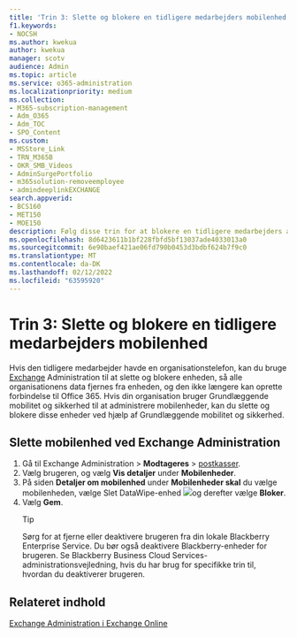 ```yaml
---
title: 'Trin 3: Slette og blokere en tidligere medarbejders mobilenhed'
f1.keywords:
- NOCSH
ms.author: kwekua
author: kwekua
manager: scotv
audience: Admin
ms.topic: article
ms.service: o365-administration
ms.localizationpriority: medium
ms.collection:
- M365-subscription-management
- Adm_O365
- Adm_TOC
- SPO_Content
ms.custom:
- MSStore_Link
- TRN_M365B
- OKR_SMB_Videos
- AdminSurgePortfolio
- m365solution-removeemployee
- admindeeplinkEXCHANGE
search.appverid:
- BCS160
- MET150
- MOE150
description: Følg disse trin for at blokere en tidligere medarbejders adgang til mobilenheder.
ms.openlocfilehash: 8d6423611b1bf228fbfd5bf13037ade4033013a0
ms.sourcegitcommit: 6e90baef421ae06fd790b0453d3bdbf624b7f9c0
ms.translationtype: MT
ms.contentlocale: da-DK
ms.lasthandoff: 02/12/2022
ms.locfileid: "63595920"
---
```

# <a name="step-3---wipe-and-block-a-former-employees-mobile-device"></a>Trin 3: Slette og blokere en tidligere medarbejders mobilenhed

Hvis den tidligere medarbejder havde en organisationstelefon, kan du bruge <a href="https://go.microsoft.com/fwlink/p/?linkid=2059104" target="_blank">Exchange</a> Administration til at slette og blokere enheden, så alle organisationens data fjernes fra enheden, og den ikke længere kan oprette forbindelse til Office 365. Hvis din organisation bruger Grundlæggende mobilitet og sikkerhed til at administrere mobilenheder, kan du slette og blokere disse enheder ved hjælp af Grundlæggende mobilitet og sikkerhed.

## <a name="wipe-mobile-device-using-the-exchange-admin-center"></a>Slette mobilenhed ved Exchange Administration

1. Gå til Exchange Administration > **Modtageres** \> <a href="https://go.microsoft.com/fwlink/?linkid=2183135" target="_blank">postkasser</a>.
1. Vælg brugeren, og vælg **Vis detaljer** under **Mobilenheder**.
1. På siden **Detaljer om mobilenhed** under **Mobilenheder skal** du vælge mobilenheden, vælge Slet DataWipe-enhed ![](../../media/1c113a36-53cb-4974-884f-3ecd9535506e.png)og derefter vælge **Bloker**.
1. Vælg **Gem**.
   > [!TIP]
   > Sørg for at fjerne eller deaktivere brugeren fra din lokale Blackberry Enterprise Service. Du bør også deaktivere Blackberry-enheder for brugeren. Se Blackberry Business Cloud Services-administrationsvejledning, hvis du har brug for specifikke trin til, hvordan du deaktiverer brugeren.

## <a name="related-content"></a>Relateret indhold

[Exchange Administration i Exchange Online](/exchange/exchange-admin-center)
